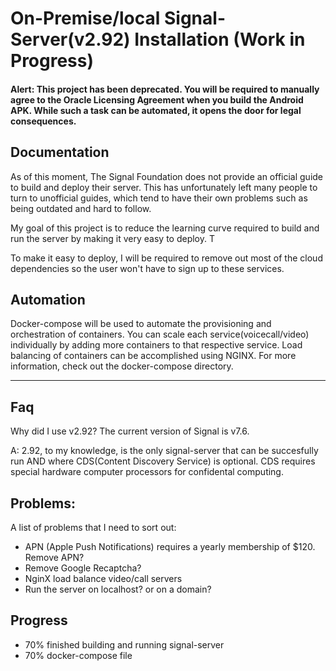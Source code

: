 On-Premise/local Signal-Server(v2.92) Installation (Work in Progress)
=================

#### Alert: This project has been deprecated. You will be required to manually agree to the Oracle Licensing Agreement when you build the Android APK. While such a task can be automated, it opens the door for legal consequences. 

Documentation
-------------
As of this moment, The Signal Foundation does not provide an official guide to build and deploy their server. This has unfortunately left many people to turn to unofficial guides, which tend to have their own problems such as being outdated and hard to follow. 

My goal of this project is to reduce the learning curve required to build and run the server by making it very easy to deploy. T

To make it easy to deploy, I will be required to remove out most of the cloud dependencies so the user won't have to sign up to these services. 



Automation
------------
Docker-compose will be used to automate the provisioning and orchestration of containers. You can scale each service(voicecall/video) individually by adding more containers to that respective service. 
Load balancing of containers can be accomplished using NGINX. For more information, check out the docker-compose directory. 

---------------------

Faq
------------
Why did I use v2.92?
The current version of Signal is v7.6. 

A: 2.92, to my knowledge, is the only signal-server that can be succesfully run AND where CDS(Content Discovery Service) is optional. CDS requires special hardware computer processors for confidental computing. 

Problems:
----------
A list of problems that I need to sort out: 

- APN (Apple Push Notifications) requires a yearly membership of $120. Remove APN? 
- Remove Google Recaptcha?
- NginX load balance video/call servers 
- Run the server on localhost? or on a domain?

Progress
-------------
- 70% finished building and running signal-server
- 70% docker-compose file 
